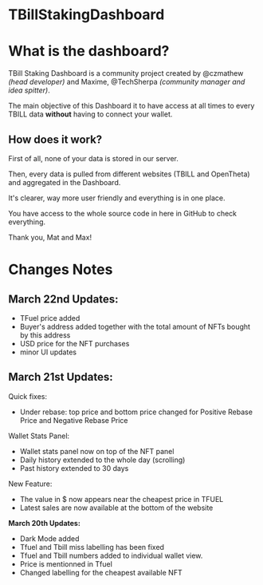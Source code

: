 # TBillStakingDashboard

# What is the dashboard?
TBill Staking Dashboard is a community project created by @czmathew _(head developer)_ and Maxime, @TechSherpa _(community manager and idea spitter)_.

The main objective of this Dashboard it to have access at all times to every TBILL data **without** having to connect your wallet.

## How does it work?
First of all, none of your data is stored in our server.

Then, every data is pulled from different websites (TBILL and OpenTheta) and aggregated in the Dashboard.

It's clearer, way more user friendly and everything is in one place.

You have access to the whole source code in here in GitHub to check everything.

Thank you,
Mat and Max!


# Changes Notes
## **March 22nd Updates:**
 - TFuel price added
 - Buyer's address added together with the total amount of NFTs bought by this address
 - USD price for the NFT purchases
 - minor UI updates

## **March 21st Updates:**

Quick fixes:
  - Under rebase: top price and bottom price changed for Positive Rebase Price and Negative Rebase Price

Wallet Stats Panel:
  - Wallet stats panel now on top of the NFT panel
  - Daily history extended to the whole day (scrolling)
  - Past history extended to 30 days

New Feature:
  - The value in $ now appears near the cheapest price in TFUEL
  - Latest sales are now available at the bottom of the website

**March 20th Updates:**
- Dark Mode added
- Tfuel and Tbill miss labelling has been fixed
- Tfuel and Tbill numbers added to individual wallet view.
- Price is mentionned in Tfuel
- Changed labelling for the cheapest available NFT
